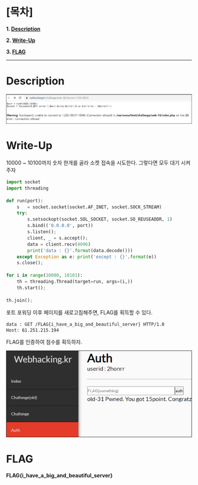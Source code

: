 # [목차]
**1. [Description](#Description)**

**2. [Write-Up](#Write-Up)**

**3. [FLAG](#FLAG)**


***


# **Description**

![](images/2022-01-03-13-15-22.png)


# **Write-Up**

10000 ~ 10100까지 숫자 한개를 골라 소켓 접속을 시도한다. 그렇다면 모두 대기 시켜주자

```python
import socket
import threading

def run(port):
    s   = socket.socket(socket.AF_INET, socket.SOCK_STREAM)
    try:
        s.setsockopt(socket.SOL_SOCKET, socket.SO_REUSEADDR, 1)
        s.bind(('0.0.0.0', port))
        s.listen();
        client, _ = s.accept();
        data = client.recv(4096)
        print('data : {}'.format(data.decode()))
    except Exception as e: print('except : {}'.format(e))
    s.close();

for i in range(10000, 10101):
    th = threading.Thread(target=run, args=(i,))
    th.start();

th.join();
```

포트 포워딩 이후 페이지를 새로고침해주면, FLAG를 획득할 수 있다.

    data : GET /FLAG{i_have_a_big_and_beautiful_server} HTTP/1.0
    Host: 61.251.215.194

FLAG를 인증하여 점수를 획득하자.

![](images/2022-01-03-13-15-54.png)


# **FLAG**

**FLAG{i_have_a_big_and_beautiful_server}**